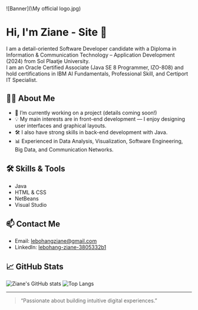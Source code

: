 ![Banner](\My official logo.jpg)

# Hi, I'm Ziane - Site 👋

I am a detail-oriented Software Developer candidate with a Diploma in Information & Communication Technology – Application Development (2024) from Sol Plaatje University.  
I am an Oracle Certified Associate (Java SE 8 Programmer, IZO-808) and hold certifications in IBM AI Fundamentals, Professional Skill, and Certiport IT Specialist.

## 👨‍💻 About Me

- 🔭 I’m currently working on a project (details coming soon!)
- 💡 My main interests are in front-end development — I enjoy designing user interfaces and graphical layouts.
- 🛠️ I also have strong skills in back-end development with Java.
- 📊 Experienced in Data Analysis, Visualization, Software Engineering, Big Data, and Communication Networks.

## 🛠️ Skills & Tools

- Java
- HTML & CSS
- NetBeans
- Visual Studio

## 📫 Contact Me

- Email: [lebohangziane@gmail.com](mailto:lebohangziane@gmail.com)
- LinkedIn: [lebohang-ziane-3805332b1](https://www.linkedin.com/in/lebohang-ziane-3805332b1/)

## 📈 GitHub Stats

![Ziane's GitHub stats](https://github-readme-stats.vercel.app/api?username=ZianeSite&show_icons=true&theme=default)
![Top Langs](https://github-readme-stats.vercel.app/api/top-langs/?username=ZianeSite&layout=compact)

---

> “Passionate about building intuitive digital experiences.”

